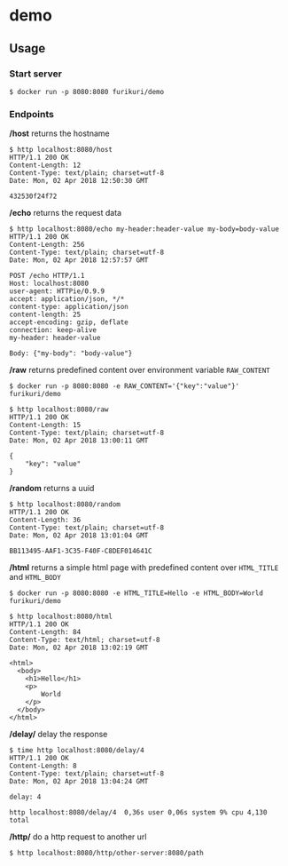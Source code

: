 # demo

## Usage

### Start server

```
$ docker run -p 8080:8080 furikuri/demo
```

### Endpoints

**/host** returns the hostname

```
$ http localhost:8080/host
HTTP/1.1 200 OK
Content-Length: 12
Content-Type: text/plain; charset=utf-8
Date: Mon, 02 Apr 2018 12:50:30 GMT

432530f24f72
```

**/echo** returns the request data

```
$ http localhost:8080/echo my-header:header-value my-body=body-value
HTTP/1.1 200 OK
Content-Length: 256
Content-Type: text/plain; charset=utf-8
Date: Mon, 02 Apr 2018 12:57:57 GMT

POST /echo HTTP/1.1
Host: localhost:8080
user-agent: HTTPie/0.9.9
accept: application/json, */*
content-type: application/json
content-length: 25
accept-encoding: gzip, deflate
connection: keep-alive
my-header: header-value

Body: {"my-body": "body-value"}
```

**/raw** returns predefined content over environment variable `RAW_CONTENT`

```
$ docker run -p 8080:8080 -e RAW_CONTENT='{"key":"value"}' furikuri/demo

$ http localhost:8080/raw
HTTP/1.1 200 OK
Content-Length: 15
Content-Type: text/plain; charset=utf-8
Date: Mon, 02 Apr 2018 13:00:11 GMT

{
    "key": "value"
}
```

**/random** returns a uuid

```
$ http localhost:8080/random
HTTP/1.1 200 OK
Content-Length: 36
Content-Type: text/plain; charset=utf-8
Date: Mon, 02 Apr 2018 13:01:04 GMT

BB113495-AAF1-3C35-F40F-C8DEF014641C
```

**/html** returns a simple html page with predefined content over `HTML_TITLE` and `HTML_BODY`

```
$ docker run -p 8080:8080 -e HTML_TITLE=Hello -e HTML_BODY=World furikuri/demo

$ http localhost:8080/html
HTTP/1.1 200 OK
Content-Length: 84
Content-Type: text/html; charset=utf-8
Date: Mon, 02 Apr 2018 13:02:19 GMT

<html>
  <body>
    <h1>Hello</h1>
    <p>
        World
    </p>
  </body>
</html>
```

**/delay/<seconds>** delay the response

```
$ time http localhost:8080/delay/4
HTTP/1.1 200 OK
Content-Length: 8
Content-Type: text/plain; charset=utf-8
Date: Mon, 02 Apr 2018 13:04:24 GMT

delay: 4

http localhost:8080/delay/4  0,36s user 0,06s system 9% cpu 4,130 total
```

**/http/<url>** do a http request to another url

```
$ http localhost:8080/http/other-server:8080/path
```